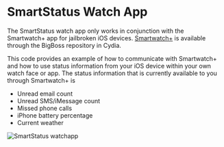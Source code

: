 SmartStatus Watch App
=====================

The SmartStatus watch app only works in conjunction with the Smartwatch+ app for jailbroken iOS devices. [Smartwatch+](cydia:///package/com.hesze.smartwatchplus) is available through the BigBoss repository in Cydia.

This code provides an example of how to communicate with Smartwatch+ and how to use status information from your iOS device within your own watch face or app. The status information that is currently available to you through Smartwatch+ is

* Unread email count
* Unread SMS/iMessage count
* Missed phone calls
* iPhone battery percentage
* Current weather

![SmartStatus watchapp](https://github.com/robhh/SmartStatus/SmartStatus.jpg)